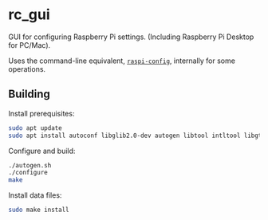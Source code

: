 # rc_gui

GUI for configuring Raspberry Pi settings.
(Including Raspberry Pi Desktop for PC/Mac).

Uses the command-line equivalent, [`raspi-config`](https://github.com/RPi-Distro/raspi-config), internally for some operations.

## Building

Install prerequisites:

```bash
sudo apt update
sudo apt install autoconf libglib2.0-dev autogen libtool intltool libgtk2.0-dev
```

Configure and build:

```bash
./autogen.sh
./configure
make
```

Install data files:

```bash
sudo make install
```
